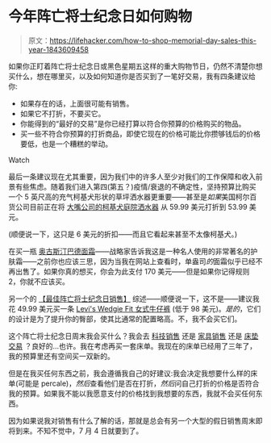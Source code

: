 # 今年阵亡将士纪念日如何购物

> 原文：<https://lifehacker.com/how-to-shop-memorial-day-sales-this-year-1843609458>

如果你正盯着阵亡将士纪念日或黑色星期五这样的重大购物节日，仍然不清楚你想买什么，想在哪里买，以及如何知道你是否买到了一笔好交易，我有四条建议给你:

*   如果存在的话，上面很可能有销售。
*   如果它不打折，不要买它。
*   你能得到的“最好的交易”是你已经打算以符合你预算的价格购买的物品。
*   买一些不符合你预算的打折商品，即使它现在的价格可能比你攒够钱后的价格要低，也是一个糟糕的举动。

Watch

最后一条建议现在尤其重要，因为我们中的许多人至少对我们的工作保障和收入前景有些焦虑。随着我们进入第四(第五？)疫情/衰退的不确定性，坚持预算比购买一个 5 英尺高的充气柯基犬形状的草坪洒水器更重要——甚至是*如果*美国柯尔百货公司目前正在将 [大嘴公司的柯基犬庭院洒水器](https://www.kohls.com/product/prd-4291246/BigMouth-Inc--Corgi-Yard-Sprinkler.jsp) 从 59.99 美元打折到 53.99 美元。

(顺便说一下，这只是 6 美元的折扣——而且它看起来甚至不太像柯基犬。)

在买一瓶 [奥古斯汀巴德面霜](https://www.violetgrey.com/product/the-cream/AGB-257118)——战略家告诉我这是一种名人使用的非常著名的护肤霜——之前你也应该三思，因为当我在网站上查看时，单盎司*的*面霜似乎已经不再出售了。如果你真的想买，你会为此支付 170 美元——但是如果你记得规则 2，你就不应该买。

另一个的 [【最佳阵亡将士纪念日销售】](https://nymag.com/strategist/article/best-memorial-day-sales.html) 综述——顺便说一下，这不是——建议我花 49.99 美元买一条 [Levi's Wedgie Fit 女式牛仔裤](https://www.levi.com/US/en_US/apparel/clothing/bottoms/wedgie-fit-womens-jeans/p/228610062) (低于 98 美元)。*是的*，它们的设计是为了提升你的臀部，使其比通常的配置略高。不，我不会买它们。

这个阵亡将士纪念日周末我会买什么？我会去 [科技销售](https://www.nbcnews.com/shopping/deals-and-sales/best-memorial-day-tech-sales-smart-tvs-laptops-earbuds-n1202036) 还是 [家具销售](https://www.today.com/shop/memorial-day-furniture-sales-t181946) 还是 [床垫交易](https://money.com/best-mattress-deals/) ？良好的...也许。我在考虑再买一套床单。我现在的床单已经用了三年了，我的预算里还有空间买一双新的。

但是在我买任何东西之前，我会遵循我自己的好建议:我会决定我想要什么样的床单(可能是 percale)，*然后*查看他们是否在打折，*然后*问自己打折的价格是否符合我的预算。如果我不能以我愿意支付的价格找到我想要的东西，我就不会买任何东西。

因为如果说我对销售有什么了解的话，那就是总会有另一个大型的假日销售周末即将到来。不知不觉中，7 月 4 日就要到了。